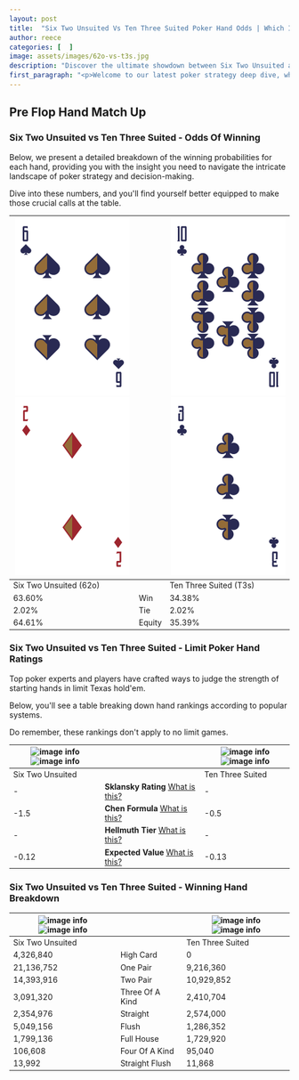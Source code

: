 ```yaml
---
layout: post
title:  "Six Two Unsuited Vs Ten Three Suited Poker Hand Odds | Which Is The Better Hand In Poker? A Complete Guide"
author: reece
categories: [  ]
image: assets/images/62o-vs-t3s.jpg
description: "Discover the ultimate showdown between Six Two Unsuited and Ten Three Suited in poker! Uncover the odds, strategies, and scenarios where one hand triumphs over the other. Get ready to up your poker game with this thrilling analysis."
first_paragraph: "<p>Welcome to our latest poker strategy deep dive, where we're pitting two distinct hands against each other in a high-stakes showdown: Six Two Unsuited vs Ten Three Suited.</p><p>In the dynamic world of poker, every decision counts, and knowing which hand holds the upper hand is key to your success at the table.</p><p>In this article, we'll dissect these two hands, explore the scenarios where one dominates the other, and equip you with the knowledge to make strategic choices that can tip the odds in your favor.</p><p>Get ready to unravel the intriguing dynamics of these poker hands and elevate your game to new heights.</p>"
---
```




[comment]: # (sp0)

## Pre Flop Hand Match Up

<div class="table hand-ratings" markdown="1"> 



### Six Two Unsuited vs Ten Three Suited - Odds Of Winning

Below, we present a detailed breakdown of the winning probabilities for each hand, providing you with the insight you need to navigate the intricate landscape of poker strategy and decision-making. 

Dive into these numbers, and you'll find yourself better equipped to make those crucial calls at the table.


    
| ![image info](assets/images/hand1/6.png) ![image info](assets/images/hand1/2o.png) |  | ![image info](assets/images/hand2/t.png) ![image info](assets/images/hand2/3.png) |
| -------- | -------- | -------- |
| Six Two Unsuited (62o) |  | Ten Three Suited (T3s) |
| 63.60% | Win | 34.38% |
| 2.02% | Tie | 2.02% |
| 64.61% | Equity | 35.39% |




[comment]: # (sp1)



### Six Two Unsuited vs Ten Three Suited - Limit Poker Hand Ratings

Top poker experts and players have crafted ways to judge the strength of starting hands in limit Texas hold'em. 

Below, you'll see a table breaking down hand rankings according to popular systems. 

Do remember, these rankings don't apply to no limit games.


    
| ![image info](https://www.riverpairs.com/assets/images/hand1/6.png) ![image info](https://www.riverpairs.com/assets/images/hand1/2o.png) |  | ![image info](https://www.riverpairs.com/assets/images/hand2/t.png) ![image info](https://www.riverpairs.com/assets/images/hand2/3.png) |
| -------- | -------- | -------- |
| Six Two Unsuited |  | Ten Three Suited |
| - | **Sklansky Rating** [What is this?](/sklansky-rating-explained) | - |
| -1.5 | **Chen Formula** [What is this?](/chen-formula-explained) | -0.5 |
| - | **Hellmuth Tier** [What is this?](/Hellmuth-tier-explained) | - |
| -0.12 | **Expected Value** [What is this?](/expected-value-explained) | -0.13 |




[comment]: # (sp2)



### Six Two Unsuited vs Ten Three Suited - Winning Hand Breakdown


    
| ![image info](https://www.riverpairs.com/assets/images/hand1/6.png) ![image info](https://www.riverpairs.com/assets/images/hand1/2o.png) |  | ![image info](https://www.riverpairs.com/assets/images/hand2/t.png) ![image info](https://www.riverpairs.com/assets/images/hand2/3.png) |
| -------- | -------- | -------- |
| Six Two Unsuited |  | Ten Three Suited |
| 4,326,840 | High Card | 0 |
| 21,136,752 | One Pair | 9,216,360 |
| 14,393,916 | Two Pair | 10,929,852 |
| 3,091,320 | Three Of A Kind | 2,410,704 |
| 2,354,976 | Straight | 2,574,000 |
| 5,049,156 | Flush | 1,286,352 |
| 1,799,136 | Full House | 1,729,920 |
| 106,608 | Four Of A Kind | 95,040 |
| 13,992 | Straight Flush | 11,868 |




[comment]: # (sp3)



</div>

[comment]: # (sp4)



[comment]: # (sp5)

